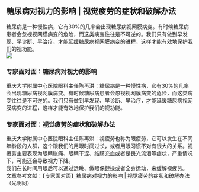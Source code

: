 ## 糖尿病对视力的影响 | 视觉疲劳的症状和破解办法  
糖尿病是一种慢性病，它有30%的几率会出现糖尿病视网膜病变。有时候糖尿病患者会忽视视网膜病变的危险，而这类病变往往是不可逆的。我们只有做到早发现、早诊断、早治疗，才能延缓糖尿病视网膜病变的进程，这样才能有效地保护我们的视功能。  
![](http://cdncms.v-keep.cn/wp-content/uploads/2020/06/timg-75.jpg)  
### 专家面对面：糖尿病对视力的影响  
重庆大学附属中心医院眼科主任陈再洪：糖尿病是一种慢性病，它有30%的几率会出现糖尿病视网膜病变。有时候糖尿病患者会忽视视网膜病变的危险，而这类病变往往是不可逆的。我们只有做到早发现、早诊断、早治疗，才能延缓糖尿病视网膜病变的进程，这样才能有效地保护我们的视功能。  
### 专家面对面：视觉疲劳的症状和破解办法  
重庆大学附属中心医院眼科主任陈再洪：视疲劳也称为眼疲劳，它可以发生在不同年龄段的人群，这个跟我们的用眼时间过长，或者用眼习惯不对有很大的关系。视疲劳主要表现为眼睛胀痛、眼睛干涩、结膜充血或者是畏光流泪等症状，严重情况下，可能还会导致视力下降。  
我们在长时间用眼后可以通过远眺、做眼保健操或者全身运动，来缓解视疲劳。  
文章参考文献：<a href="https://m.gmw.cn/toutiao/2020-03/19/content_123260017.htm?tt_group_id=6805862410939793933">【专家面对面】糖尿病对视力的影响 | 视觉疲劳的症状和破解办法</a>（光明网）  
<!--EndFragment-->  
